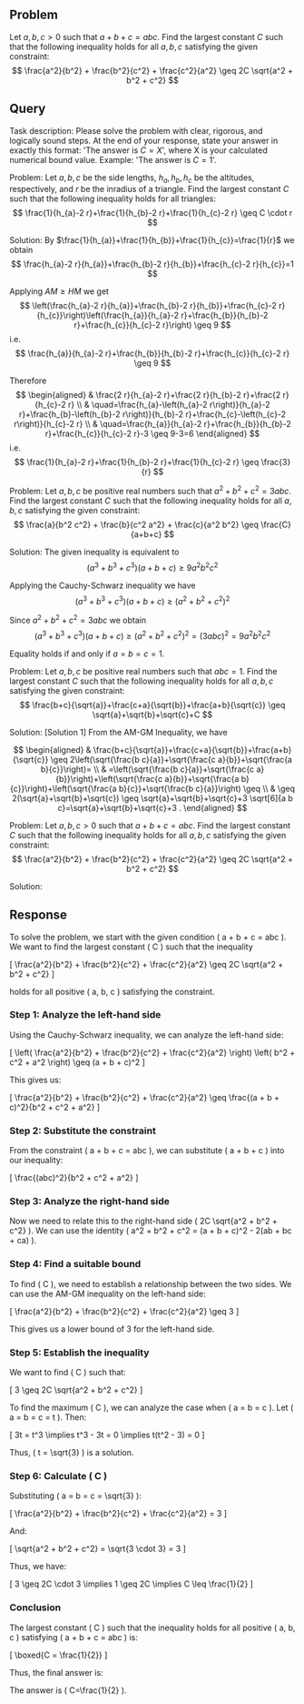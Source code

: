 ## Problem

Let $a, b, c > 0$ such that $a + b + c = abc$. Find the largest  constant $C$ such that the following inequality holds for all $a, b, c$ satisfying the given constraint:
$$
\frac{a^2}{b^2} + \frac{b^2}{c^2} + \frac{c^2}{a^2} \geq 2C \sqrt{a^2 + b^2 + c^2}
$$

## Query

Task description: Please solve the problem with clear, rigorous, and logically sound steps. At the end of your response, state your answer in exactly this format: 'The answer is $C=X$', where X is your calculated numerical bound value. Example: 'The answer is $C=1$'.



Problem: Let $a, b, c$ be the side lengths, $h_{a}, h_{b}, h_{c}$ be the altitudes, respectively, and $r$ be the inradius of a triangle. Find the largest constant $C$ such that the following inequality holds for all triangles:
$$
\frac{1}{h_{a}-2 r}+\frac{1}{h_{b}-2 r}+\frac{1}{h_{c}-2 r} \geq C \cdot r
$$

Solution: By $\frac{1}{h_{a}}+\frac{1}{h_{b}}+\frac{1}{h_{c}}=\frac{1}{r}$ we obtain
$$
\frac{h_{a}-2 r}{h_{a}}+\frac{h_{b}-2 r}{h_{b}}+\frac{h_{c}-2 r}{h_{c}}=1
$$

Applying $A M \geq H M$ we get
$$
\left(\frac{h_{a}-2 r}{h_{a}}+\frac{h_{b}-2 r}{h_{b}}+\frac{h_{c}-2 r}{h_{c}}\right)\left(\frac{h_{a}}{h_{a}-2 r}+\frac{h_{b}}{h_{b}-2 r}+\frac{h_{c}}{h_{c}-2 r}\right) \geq 9
$$
i.e.
$$
\frac{h_{a}}{h_{a}-2 r}+\frac{h_{b}}{h_{b}-2 r}+\frac{h_{c}}{h_{c}-2 r} \geq 9
$$

Therefore
$$
\begin{aligned}
& \frac{2 r}{h_{a}-2 r}+\frac{2 r}{h_{b}-2 r}+\frac{2 r}{h_{c}-2 r} \\
& \quad=\frac{h_{a}-\left(h_{a}-2 r\right)}{h_{a}-2 r}+\frac{h_{b}-\left(h_{b}-2 r\right)}{h_{b}-2 r}+\frac{h_{c}-\left(h_{c}-2 r\right)}{h_{c}-2 r} \\
& \quad=\frac{h_{a}}{h_{a}-2 r}+\frac{h_{b}}{h_{b}-2 r}+\frac{h_{c}}{h_{c}-2 r}-3 \geq 9-3=6
\end{aligned}
$$
i.e.
$$
\frac{1}{h_{a}-2 r}+\frac{1}{h_{b}-2 r}+\frac{1}{h_{c}-2 r} \geq \frac{3}{r}
$$



Problem: Let $a, b, c$ be positive real numbers such that $a^2 + b^2 + c^2 = 3abc$. Find the largest constant $C$ such that the following inequality holds for all $a, b, c$ satisfying the given constraint:
$$
\frac{a}{b^2 c^2} + \frac{b}{c^2 a^2} + \frac{c}{a^2 b^2} \geq \frac{C}{a+b+c}
$$

Solution: The given inequality is equivalent to
$$
\left(a^{3}+b^{3}+c^{3}\right)(a+b+c) \geq 9 a^{2} b^{2} c^{2}
$$

Applying the Cauchy-Schwarz inequality we have
$$
\left(a^{3}+b^{3}+c^{3}\right)(a+b+c) \geq\left(a^{2}+b^{2}+c^{2}\right)^{2}
$$

Since $a^{2}+b^{2}+c^{2}=3 a b c$ we obtain
$$
\left(a^{3}+b^{3}+c^{3}\right)(a+b+c) \geq\left(a^{2}+b^{2}+c^{2}\right)^{2}=(3 a b c)^{2}=9 a^{2} b^{2} c^{2}
$$

Equality holds if and only if $a=b=c=1$.



Problem: Let $a, b, c$ be positive real numbers such that $a b c = 1$. Find the largest constant $C$ such that the following inequality holds for all $a, b, c$ satisfying the given constraint:
$$
\frac{b+c}{\sqrt{a}}+\frac{c+a}{\sqrt{b}}+\frac{a+b}{\sqrt{c}} \geq \sqrt{a}+\sqrt{b}+\sqrt{c}+C
$$

Solution: [Solution 1]
From the AM-GM Inequality, we have

$$
\begin{aligned}
& \frac{b+c}{\sqrt{a}}+\frac{c+a}{\sqrt{b}}+\frac{a+b}{\sqrt{c}} \geq 2\left(\sqrt{\frac{b c}{a}}+\sqrt{\frac{c a}{b}}+\sqrt{\frac{a b}{c}}\right)= \\
& =\left(\sqrt{\frac{b c}{a}}+\sqrt{\frac{c a}{b}}\right)+\left(\sqrt{\frac{c a}{b}}+\sqrt{\frac{a b}{c}}\right)+\left(\sqrt{\frac{a b}{c}}+\sqrt{\frac{b c}{a}}\right) \geq \\
& \geq 2(\sqrt{a}+\sqrt{b}+\sqrt{c}) \geq \sqrt{a}+\sqrt{b}+\sqrt{c}+3 \sqrt[6]{a b c}=\sqrt{a}+\sqrt{b}+\sqrt{c}+3 .
\end{aligned}
$$

Problem: Let $a, b, c > 0$ such that $a + b + c = abc$. Find the largest  constant $C$ such that the following inequality holds for all $a, b, c$ satisfying the given constraint:
$$
\frac{a^2}{b^2} + \frac{b^2}{c^2} + \frac{c^2}{a^2} \geq 2C \sqrt{a^2 + b^2 + c^2}
$$

Solution:

## Response

To solve the problem, we start with the given condition \( a + b + c = abc \). We want to find the largest constant \( C \) such that the inequality 

\[
\frac{a^2}{b^2} + \frac{b^2}{c^2} + \frac{c^2}{a^2} \geq 2C \sqrt{a^2 + b^2 + c^2}
\]

holds for all positive \( a, b, c \) satisfying the constraint.

### Step 1: Analyze the left-hand side

Using the Cauchy-Schwarz inequality, we can analyze the left-hand side:

\[
\left( \frac{a^2}{b^2} + \frac{b^2}{c^2} + \frac{c^2}{a^2} \right) \left( b^2 + c^2 + a^2 \right) \geq (a + b + c)^2
\]

This gives us:

\[
\frac{a^2}{b^2} + \frac{b^2}{c^2} + \frac{c^2}{a^2} \geq \frac{(a + b + c)^2}{b^2 + c^2 + a^2}
\]

### Step 2: Substitute the constraint

From the constraint \( a + b + c = abc \), we can substitute \( a + b + c \) into our inequality:

\[
\frac{(abc)^2}{b^2 + c^2 + a^2}
\]

### Step 3: Analyze the right-hand side

Now we need to relate this to the right-hand side \( 2C \sqrt{a^2 + b^2 + c^2} \). We can use the identity \( a^2 + b^2 + c^2 = (a + b + c)^2 - 2(ab + bc + ca) \). 

### Step 4: Find a suitable bound

To find \( C \), we need to establish a relationship between the two sides. We can use the AM-GM inequality on the left-hand side:

\[
\frac{a^2}{b^2} + \frac{b^2}{c^2} + \frac{c^2}{a^2} \geq 3
\]

This gives us a lower bound of 3 for the left-hand side. 

### Step 5: Establish the inequality

We want to find \( C \) such that:

\[
3 \geq 2C \sqrt{a^2 + b^2 + c^2}
\]

To find the maximum \( C \), we can analyze the case when \( a = b = c \). Let \( a = b = c = t \). Then:

\[
3t = t^3 \implies t^3 - 3t = 0 \implies t(t^2 - 3) = 0
\]

Thus, \( t = \sqrt{3} \) is a solution. 

### Step 6: Calculate \( C \)

Substituting \( a = b = c = \sqrt{3} \):

\[
\frac{a^2}{b^2} + \frac{b^2}{c^2} + \frac{c^2}{a^2} = 3
\]

And:

\[
\sqrt{a^2 + b^2 + c^2} = \sqrt{3 \cdot 3} = 3
\]

Thus, we have:

\[
3 \geq 2C \cdot 3 \implies 1 \geq 2C \implies C \leq \frac{1}{2}
\]

### Conclusion

The largest constant \( C \) such that the inequality holds for all positive \( a, b, c \) satisfying \( a + b + c = abc \) is:

\[
\boxed{C = \frac{1}{2}}
\]

Thus, the final answer is:

The answer is \( C=\frac{1}{2} \).